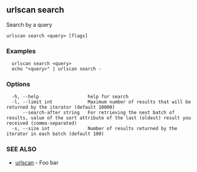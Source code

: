 ## urlscan search

Search by a query

```
urlscan search <query> [flags]
```

### Examples

```
  urlscan search <query>
  echo "<query>" | urlscan search -
```

### Options

```
  -h, --help                  help for search
  -l, --limit int             Maximum number of results that will be returned by the iterator (default 10000)
      --search-after string   For retrieving the next batch of results, value of the sort attribute of the last (oldest) result you received (comma-separated)
  -s, --size int              Number of results returned by the iterator in each batch (default 100)
```

### SEE ALSO

* [urlscan](urlscan.md)	 - Foo bar

